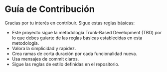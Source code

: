 # Guía de Contribución

Gracias por tu interés en contribuir. Sigue estas reglas básicas:

- Este proyecto sigue la metodología Trunk-Based Development (TBD) por lo que debes guiarte de las reglas básicas establecidas en esta metodología.
- Valora la simplicidad y rapidez.
- Crea ramas de corta duración por cada funcionalidad nueva.
- Usa mensajes de commit claros.
- Sigue las reglas de estilo definidas en el repositorio.
